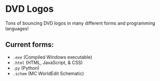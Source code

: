# DVD Logos
Tons of bouncing DVD logos in many different forms and programming languages!

## Current forms:
- `.exe` (Compiled Windows executable)
- `.html` (HTML, JavaScript, & CSS)
- `.py` (Python)
- `.schem` (MC WorldEdit Schematic)
